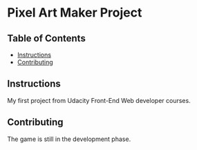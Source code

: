 # Pixel Art Maker Project

## Table of Contents

* [Instructions](#instructions)
* [Contributing](#contributing)

## Instructions

My first project from Udacity Front-End Web developer courses.

## Contributing

The game is still in the development phase.
